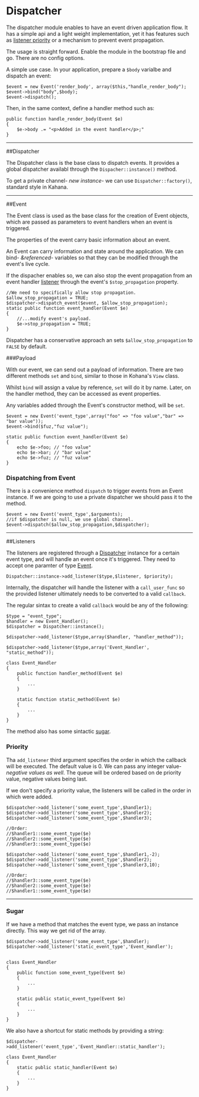 # Dispatcher 

The dispatcher module enables to have an event driven application flow. 
It has a simple api and a light weight implementation, yet it has features such as [listener priority](core/listeners#priority) or a mechanism to prevent event propagation.

The usage is straight forward. Enable the module in the bootstrap file and go. There are no config options.  

A simple use case. In your application, prepare a `$body` varialbe and dispatch an event: 

    $event = new Event('render_body', array($this,"handle_render_body");
	$event->bind("body",$body);
	$event->dispatch();
    
Then, in the same context, define a handler method such as:

	public function handle_render_body(Event $e)
	{
		$e->body .= "<p>Added in the event handler</p>;"
	}

---

##Dispatcher

The Dispatcher class is the base class to dispatch events. It provides a global dispatcher availabl through the `Dispacher::instance()` method. 

To get a private channel- _new instance_- we can use `Dispatcher::factory()`, standard style in Kahana.

---

##Event

The Event class is used as the base class for the creation of Event objects, which are passed as parameters to event handlers when an event is triggered.

The properties of the event carry basic information about an event.

An Event can carry information and state around the application. We can bind- _&referenced_- variables so that they can be modified through the event's live cycle. 

If the dispacher enables so, we can also stop the event propagation from an event handler [listener](core/listeners) through the event's `$stop_propagation` property.

	//We need to specifically allow stop propagation.
	$allow_stop_propagation = TRUE;
	$dispatcher->dispatch_event($event, $allow_stop_propagation);
	static public function event_handler(Event $e)
	{
		//...modify event's payload.
		$e->stop_propagation = TRUE;
	} 
Dispatcher has a conservative approach an sets `$allow_stop_propagation` to `FALSE` by default.


###Payload

With our event, we can send out a payload of information. There are two different methods `set` and `bind`, similar to those in Kohana's `View` class.

Whilst `bind` will assign a value by reference, `set` will do it by name. Later, on the handler method, they can be accessed as event properties.

Any variables added through the Event's constructor method, will be `set`. 

	$event = new Event('event_type',array("foo" => "foo value","bar" => "bar value"));
	$event->bind($fuz,"fuz value");
	
	static public function event_handler(Event $e)
	{
		echo $e->foo; // "foo value"
		echo $e->bar; // "bar value"
		echo $e->fuz; // "fuz value"
	} 

### Dispatching from Event
There is a convenience method `dispatch` to trigger events from an Event instance. If we are going to use a private dispatcher
we should pass it to the method.

	$event = new Event('event_type',$arguments);
	//if $dispatcher is null, we use global channel.
	$event->dispatch($allow_stop_propagation,$dispatcher);
	


---
##Listeners

The listeners are registered through a [Dispatcher](core/dispatcher) instance for a certain event type, 
and will handle an event once it's triggered. 
They need to accept one paramter of type [Event](core/event).

	Dispatcher::instance->add_listener($type,$listener, $priority);

Internally, the dispatcher will handle the listener with a `call_user_func` so the provided listener ultimately needs to be converted to a valid `callback`.

The regular sintax to create a valid `callback` would be any of the following:
	
	$type = "event_type";
	$handler = new Event_Handler();
	$dispatcher = Dispatcher::instance();
	 
	$dispatcher->add_listener($type,array($handler, "handler_method"));
	
	$dispatcher->add_listener($type,array('Event_Handler', "static_method"));
	
	class Event_Handler
	{
		public function handler_method(Event $e)
		{
			...
		}
		
		static function static_method(Event $e)
		{
			...
		}
	}

The method also has some sintactic [sugar](#sugar). 


### Priority

Tha `add_listener` third argument specifies the order in which the callback will be executed. 
The default value is 0. We can pass any integer value- _negative values as well_. 
The queue will be ordered based on de priority value, negative values being last.

If we don't specify a priority value, the listeners will be called in the order in which were added.

	$dispatcher->add_listener('some_event_type',$handler1);
	$dispatcher->add_listener('some_event_type',$handler2);
	$dispatcher->add_listener('some_event_type',$handler3);
	
	//Order:
	//$handler1::some_event_type($e)
	//$handler2::some_event_type($e)
	//$handler3::some_event_type($e)

	$dispatcher->add_listener('some_event_type',$handler1,-2);
	$dispatcher->add_listener('some_event_type',$handler2);
	$dispatcher->add_listener('some_event_type',$handler3,10);
	
	//Order:
	//$handler3::some_event_type($e)
	//$handler2::some_event_type($e)
	//$handler1::some_event_type($e)


---

### Sugar

If we have a method that matches the event type, we pass an instance directly. This way we get rid of the array.

	$dispatcher->add_listener('some_event_type',$handler);
	$dispatcher->add_listener('static_event_type','Event_Handler');
	

	class Event_Handler
	{
		public function some_event_type(Event $e)
		{
			...
		}
		
		static public static_event_type(Event $e)
		{
			...
		}		
	}

We also have a shortcut for static methods by providing a string:

	$dispatcher->add_listener('event_type','Event_Handler::static_handler');

	class Event_Handler
	{
		static public static_handler(Event $e)
		{
			...
		}		
	}
